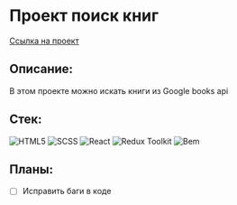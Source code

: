 # Проект поиск книг

[Ссылка на проект](https://dmitriyledovskih.github.io/search-book-react)

## Описание:

В этом проекте можно искать книги из Google books api

## Стек:

![HTML5](https://img.shields.io/badge/HTML5-333?style=for-the-badge&logo=html5&logoColor=E34F26)
![SCSS](https://img.shields.io/badge/SASS-333?style=for-the-badge&logo=sass&logoColor=CC6699)
![React](https://img.shields.io/badge/React-333?style=for-the-badge&logo=react&logoColor=60dff4)
![Redux Toolkit](https://img.shields.io/badge/Redux Toolkit-333?style=for-the-badge =redux =7549bc)
![Bem](https://img.shields.io/badge/-Бэм-333?style=for-the-badge&logo=bem&logoColor=fff)

## Планы:

- [ ] Исправить баги в коде
